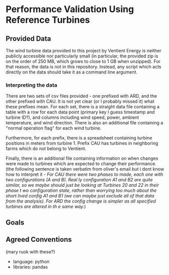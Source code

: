 # Performance Validation Using Reference Turbines

## Provided Data
The wind turbine data provided to this project by Ventient Energy is neither publicly accessible nor particularly small (in particular, the provided zip is on the order of 250 MB, which grows to close to 1 GB when unzipped). For that reason, the data is not in this repository. Instead, any script which acts directly on the data should take it as a command line argument.

### Interpreting the data
There are two sets of csv files provided - one prefixed with ARD, and the other prefixed with CAU. It is not yet clear (or I probably missed it) what these prefixes mean. For each set, there is a straight data file containing a table with a row for each data point (primary key I guess timestamp and turbine ID?), and columns including wind speed, power, ambient temperature, and wind direction. There is also an additional file containing a "normal operation flag" for each wind turbine. 

Furthermore, for each prefix, there is a spreadsheet containing turbine positions in meters from turbine 1. Prefix CAU has turbines in neighboring farms which do not belong to Ventient.

Finally, there is an additional file containing information on when changes were made to turbines which are expected to change their performance. (the following sentence is taken verbatim from oliver's email but i dont know how to interpret it - *For CAU there were two phases to made, each one with two configurations (A and B).  Real    ly configuration A1 and B2 are quite similar, so we maybe should just be looking at Turbines 20 and 22 in their phase t    wo configuration state, rather than worrying too much about the short lived config A1 and B1 (we can maybe just exclude     all of that data from the analysis).  For ARD the config change is simpler as all specified turbines are altered in th    e same way.*)

## Goals

## Agreed Conventions
(mary ruok with these?)
* language: python
* libraries: pandas 
